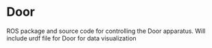 # Door
ROS package and source code for controlling the Door apparatus. Will include urdf file for Door for data visualization
